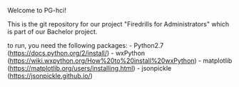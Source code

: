 Welcome to PG-hci!

This is the git repository for our project "Firedrills for Administrators" which is part of our Bachelor project. 


to run, you need the following packages: 
	- Python2.7 (https://docs.python.org/2/install/)
	- wxPython (https://wiki.wxpython.org/How%20to%20install%20wxPython)
	- matplotlib (https://matplotlib.org/users/installing.html)
	- jsonpickle (https://jsonpickle.github.io/)
	
